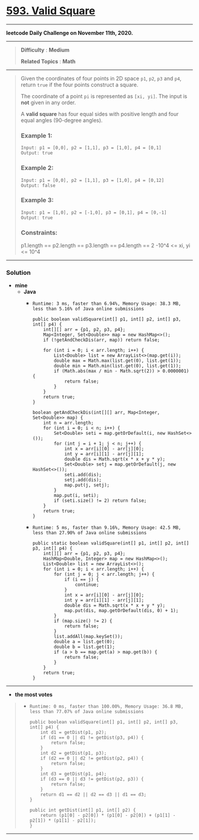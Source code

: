 # [593. Valid Square](https://leetcode.com/problems/valid-square/)

---

**leetcode Daily Challenge on November 11th, 2020.**

---

> **Difficulty** : **Medium**
>
> **Related Topics** : **Math**

---

> Given the coordinates of four points in 2D space `p1`, `p2`, `p3` and `p4`, return `true` if the four points construct a square.
>
> The coordinate of a point `pi` is represented as `[xi, yi]`. The input is **not** given in any order.
>
> A **valid square** has four equal sides with positive length and four equal angles (90-degree angles).
>
>
>
> ### Example 1:
> ```
> Input: p1 = [0,0], p2 = [1,1], p3 = [1,0], p4 = [0,1]
> Output: true
> ```
>
> ### Example 2:
> ```
> Input: p1 = [0,0], p2 = [1,1], p3 = [1,0], p4 = [0,12]
> Output: false
> ```
>
> ### Example 3:
> ```
> Input: p1 = [1,0], p2 = [-1,0], p3 = [0,1], p4 = [0,-1]
> Output: true
> ```
>
> ### Constraints:
> p1.length == p2.length == p3.length == p4.length == 2
> -10^4 <= xi, yi <= 10^4

---


### Solution
* **mine**
  * **Java**
    * `Runtime: 3 ms, faster than 6.94%, Memory Usage: 38.3 MB, less than 5.16% of Java online submissions`
      ```
      public boolean validSquare(int[] p1, int[] p2, int[] p3, int[] p4) {
          int[][] arr = {p1, p2, p3, p4};
          Map<Integer, Set<Double>> map = new HashMap<>();
          if (!getAndCheckDis(arr, map)) return false;

          for (int i = 0; i < arr.length; i++) {
              List<Double> list = new ArrayList<>(map.get(i));
              double max = Math.max(list.get(0), list.get(1));
              double min = Math.min(list.get(0), list.get(1));
              if (Math.abs(max / min - Math.sqrt(2)) > 0.0000001) {
                  return false;
              }
          }
          return true;
      }

      boolean getAndCheckDis(int[][] arr, Map<Integer, Set<Double>> map) {
          int n = arr.length;
          for (int i = 0; i < n; i++) {
              Set<Double> seti = map.getOrDefault(i, new HashSet<>());
              for (int j = i + 1; j < n; j++) {
                  int x = arr[i][0] - arr[j][0];
                  int y = arr[i][1] - arr[j][1];
                  double dis = Math.sqrt(x * x + y * y);
                  Set<Double> setj = map.getOrDefault(j, new HashSet<>());
                  seti.add(dis);
                  setj.add(dis);
                  map.put(j, setj);
              }
              map.put(i, seti);
              if (seti.size() != 2) return false;
          }
          return true;
      }
      ```

    * `Runtime: 5 ms, faster than 9.16%, Memory Usage: 42.5 MB, less than 27.90% of Java online submissions`
      ```
      public static boolean validSquare(int[] p1, int[] p2, int[] p3, int[] p4) {
          int[][] arr = {p1, p2, p3, p4};
          HashMap<Double, Integer> map = new HashMap<>();
          List<Double> list = new ArrayList<>();
          for (int i = 0; i < arr.length; i++) {
              for (int j = 0; j < arr.length; j++) {
                  if (i == j) {
                      continue;
                  }
                  int x = arr[i][0] - arr[j][0];
                  int y = arr[i][1] - arr[j][1];
                  double dis = Math.sqrt(x * x + y * y);
                  map.put(dis, map.getOrDefault(dis, 0) + 1);
              }
              if (map.size() != 2) {
                  return false;
              }
              list.addAll(map.keySet());
              double a = list.get(0);
              double b = list.get(1);
              if (a > b == map.get(a) > map.get(b)) {
                  return false;
              }
          }
          return true;
      }
      ```

---


* **the most votes**
>  * `Runtime: 0 ms, faster than 100.00%, Memory Usage: 36.8 MB, less than 77.07% of Java online submissions`
>    ```
>    public boolean validSquare(int[] p1, int[] p2, int[] p3, int[] p4) {
>        int d1 = getDist(p1, p2);
>        if (d1 == 0 || d1 != getDist(p3, p4)) {
>            return false;
>        }
>        int d2 = getDist(p1, p3);
>        if (d2 == 0 || d2 != getDist(p2, p4)) {
>            return false;
>        }
>        int d3 = getDist(p1, p4);
>        if (d3 == 0 || d3 != getDist(p2, p3)) {
>            return false;
>        }
>        return d1 == d2 || d2 == d3 || d1 == d3;
>    }
>
>    public int getDist(int[] p1, int[] p2) {
>        return (p1[0] - p2[0]) * (p1[0] - p2[0]) + (p1[1] - p2[1]) * (p1[1] - p2[1]);
>    }
>    ```

---


